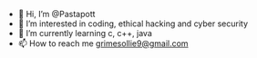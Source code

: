 - 👋 Hi, I’m @Pastapott
- 👀 I’m interested in coding, ethical hacking and cyber security
- 🌱 I’m currently learning c, c++, java
- 📫 How to reach me grimesollie9@gmail.com
